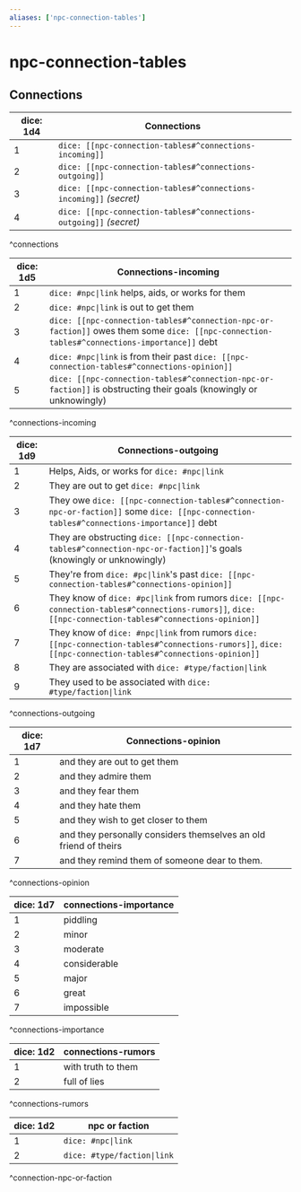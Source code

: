 ```yaml
---
aliases: ['npc-connection-tables']
---
```

# npc-connection-tables
## Connections

| dice: 1d4 | Connections                                                       | 
| --------- | ----------------------------------------------------------------- |
| 1         | `dice: [[npc-connection-tables#^connections-incoming]]`            |
| 2         | `dice: [[npc-connection-tables#^connections-outgoing]]`            |
| 3         | `dice: [[npc-connection-tables#^connections-incoming]]` *(secret)* |
| 4         | `dice: [[npc-connection-tables#^connections-outgoing]]` *(secret)* |
^connections

| dice: 1d5 | Connections-incoming                                                                                                           |
| --------- | ------------------------------------------------------------------------------------------------------------------------------ |
| 1         | `dice: #npc\|link` helps, aids, or works for them                                                                          |
| 2         | `dice: #npc\|link` is out to get them                                                                                      |
| 3         | `dice: [[npc-connection-tables#^connection-npc-or-faction]]` owes them some `dice: [[npc-connection-tables#^connections-importance]]` debt |
| 4         | `dice: #npc\|link` is from their past `dice: [[npc-connection-tables#^connections-opinion]]`                                     |
| 5         | `dice: [[npc-connection-tables#^connection-npc-or-faction]]` is obstructing their goals (knowingly or unknowingly)                                                   |
^connections-incoming

| dice: 1d9 | Connections-outgoing                                                                                                          |
| --------- | ----------------------------------------------------------------------------------------------------------------------------- |
| 1         | Helps, Aids, or works for `dice: #npc\|link`                                                                              |
| 2         | They are out to get `dice: #npc\|link`                                                                                    |
| 3         | They owe `dice: [[npc-connection-tables#^connection-npc-or-faction]]` some `dice: [[npc-connection-tables#^connections-importance]]` debt |
| 4         | They are obstructing `dice: [[npc-connection-tables#^connection-npc-or-faction]]`'s goals (knowingly or unknowingly)                |
| 5         | They're from `dice: #pc\|link`'s past `dice: [[npc-connection-tables#^connections-opinion]]`                                    |
| 6         | They know of `dice: #pc\|link` from rumors `dice: [[npc-connection-tables#^connections-rumors]]`, `dice: [[npc-connection-tables#^connections-opinion]]`    |
| 7         | They know of `dice: #npc\|link` from rumors `dice: [[npc-connection-tables#^connections-rumors]]`, `dice: [[npc-connection-tables#^connections-opinion]]`   |
| 8         | They are associated with `dice: #type/faction\|link`                                                                          |
| 9        | They used to be associated with `dice: #type/faction\|link`                                                                   |
^connections-outgoing

| dice: 1d7 | Connections-opinion                                              |
| --------- | ---------------------------------------------------------------- |
| 1         | and they are out to get them                                     |
| 2         | and they admire them                                             |
| 3         | and they fear them                                               |
| 4         | and they hate them                                               |
| 5         | and they wish to get closer to them                              |
| 6         | and they personally considers themselves an old friend of theirs |
| 7         | and they remind them of someone dear to them.                    |
^connections-opinion

| dice: 1d7 | connections-importance |
| --------- | ---------------------- |
| 1         | piddling               |
| 2         | minor                  |
| 3         | moderate               |
| 4         | considerable           |
| 5         | major                  |
| 6         | great                  |
| 7         | impossible             |
^connections-importance

| dice: 1d2 | connections-rumors |
| --------- | ------------------ |
| 1         | with truth to them |
| 2         | full of lies       |
^connections-rumors

| dice: 1d2 | npc or faction               |
| --------- | ---------------------------- |
| 1         | `dice: #npc\|link`           |
| 2         | `dice: #type/faction\|link` |
^connection-npc-or-faction